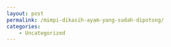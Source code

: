 ```yaml
---
layout: post
permalink: /mimpi-dikasih-ayam-yang-sudah-dipotong/
categories:
    - Uncategorized
---
```


